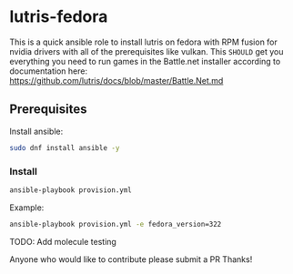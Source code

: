 # lutris-fedora
This is a quick ansible role to install lutris on fedora with RPM fusion for nvidia drivers with all of the prerequisites like vulkan. This `SHOULD` get you everything you need to run games in the Battle.net installer according to documentation here: https://github.com/lutris/docs/blob/master/Battle.Net.md

## Prerequisites

Install ansible:

```bash
sudo dnf install ansible -y
```

### Install

```bash
ansible-playbook provision.yml
```

Example:

```bash
ansible-playbook provision.yml -e fedora_version=322
```

TODO:
Add molecule testing

Anyone who would like to contribute please submit a PR Thanks!

